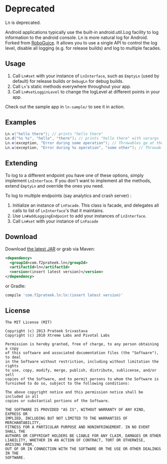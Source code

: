 Deprecated
==============

Ln is deprecated.

Android applications typically use the built-in android.util.Log facility to log information to the android console.
Ln is more natural log for Android. Forked from [RoboGuice](1).
It allows you to use a single API to control the log level, disable all logging (e.g. for release builds) and log to multiple facades.

Usage
--------------

 1. Call `Ln#set` with your instance of `LnInterface`, such as `EmptyLn` (used by default) for release builds or `DebugLn` for debug builds.
 2. Call `Ln`'s static methods everywhere throughout your app.
 3. Call `Ln#setLogginLevel` to change the logLevel at different points in your app.

Check out the sample app in `ln-sample/` to see it in action.

Examples
--------------

```java
Ln.v("hello there"); // prints "hello there"
Ln.d("%s %s", "hello", "there"); // prints "hello there" with varargs
Ln.e(exception, "Error during some operation"); // Throwables go at the FRONT!
Ln.w(exception, "Error during %s operation", "some other"); // Throwables and varargs
```

Extending
-------------

To log to a different endpoint you have one of these options, simply implement `LnInterface`. If you don't want to implement all the methods, extend `EmptyLn` and override the ones you need.

To log to multiple endpoints (say analytics and crash server) :
 1. Initialize an instance of `LnFacade`. This class is facade, and delegates all calls to list of `LnInterface`'s that it maintains.
 2. Use `Ln#addLoggingEndpoint` to add your instances of `LnInterface`.
 3. Call `Ln#set` with your instance of `LnFacade`

Download
--------

Download [the latest JAR][1] or grab via Maven:

```xml
<dependency>
  <groupId>com.f2prateek.ln</groupId>
  <artifactId>ln</artifactId>
  <version>(insert latest version)</version>
</dependency>
```
or Gradle:
```groovy
compile 'com.f2prateek.ln:ln:(insert latest version)'
```


License
-------

    The MIT License (MIT)

    Copyright (c) 2013 Prateek Srivastava
    Copyright (c) 2010 Xtreme Labs and Pivotal Labs

    Permission is hereby granted, free of charge, to any person obtaining a copy
    of this software and associated documentation files (the "Software"), to deal
    in the Software without restriction, including without limitation the rights
    to use, copy, modify, merge, publish, distribute, sublicense, and/or sell
    copies of the Software, and to permit persons to whom the Software is
    furnished to do so, subject to the following conditions:

    The above copyright notice and this permission notice shall be included in all
    copies or substantial portions of the Software.

    THE SOFTWARE IS PROVIDED "AS IS", WITHOUT WARRANTY OF ANY KIND, EXPRESS OR
    IMPLIED, INCLUDING BUT NOT LIMITED TO THE WARRANTIES OF MERCHANTABILITY,
    FITNESS FOR A PARTICULAR PURPOSE AND NONINFRINGEMENT. IN NO EVENT SHALL THE
    AUTHORS OR COPYRIGHT HOLDERS BE LIABLE FOR ANY CLAIM, DAMAGES OR OTHER
    LIABILITY, WHETHER IN AN ACTION OF CONTRACT, TORT OR OTHERWISE, ARISING FROM,
    OUT OF OR IN CONNECTION WITH THE SOFTWARE OR THE USE OR OTHER DEALINGS IN THE
    SOFTWARE.


 [1]: http://repository.sonatype.org/service/local/artifact/maven/redirect?r=central-proxy&g=com.f2prateek.ln&a=ln&v=LATEST
 [2]: https://code.google.com/p/roboguice/wiki/Logging
